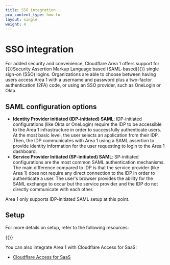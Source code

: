 ```yaml
---
title: SSO integration
pcx_content_type: how-to
layout: single
weight: 4
---
```


# SSO integration

For added security and convenience, Cloudflare Area 1 offers support for {{<glossary-tooltip term_id="SAML">}}Security Assertion Markup Language based (SAML-based){{</glossary-tooltip>}} single sign-on (SSO) logins. Organizations are able to choose between having users access Area 1 with a username and password plus a two-factor authentication (2FA) code, or using an SSO provider, such as OneLogin or Okta.

## SAML configuration options

- **Identity Provider initiated (IDP-initiated) SAML**: IDP-initiated configurations (like Okta or OneLogin) require the IDP to be accessible to the Area 1 infrastructure in order to successfully authenticate users. At the most basic level, the user selects an application from their IDP. Then, the IDP communicates with Area 1 using a SAML assertion to provide identity information for the user requesting to login to the Area 1 dashboard.
- **Service Provider Initiated (SP-initiated) SAML**: SP-initiated configurations are the most common SAML authentication mechanisms. The main difference compared to IDP is that the service provider (like Area 1) does not require any direct connection to the IDP in order to authenticate a user. The user's browser provides the ability for the SAML exchange to occur but the service provider and the IDP do not directly communicate with each other.

Area 1 only supports IDP-initiated SAML setup at this point.

## Setup

For more details on setup, refer to the following resources:

{{<directory-listing>}}

You can also integrate Area 1 with Cloudflare Access for SaaS:
- [Cloudflare Access for SaaS](/cloudflare-one/tutorials/area-1/)